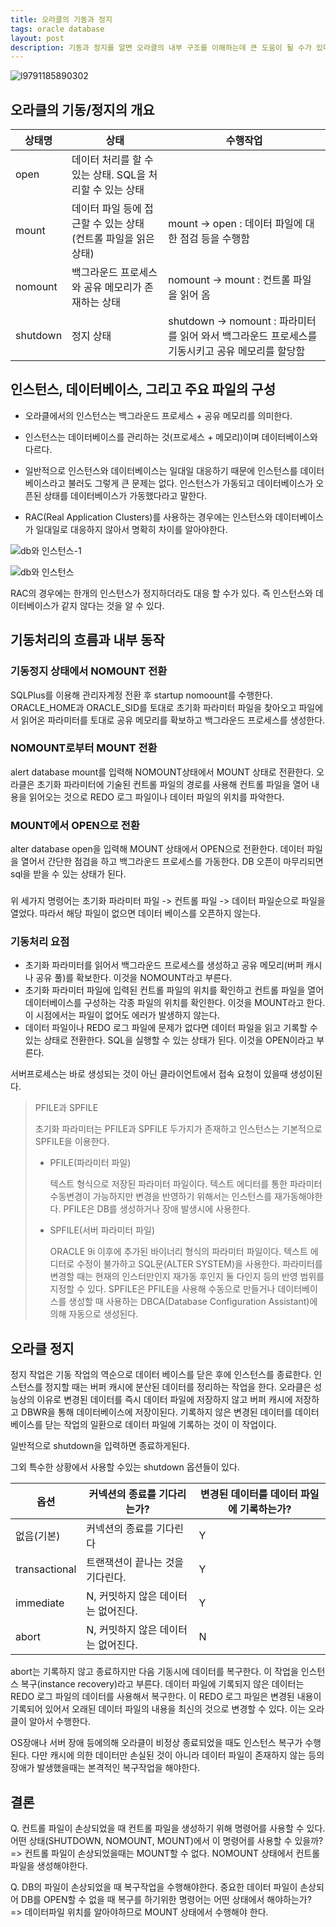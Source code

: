 ```yaml
---
title: 오라클의 기동과 정지
tags: oracle database
layout: post
description: 기동과 정지를 알면 오라클의 내부 구조를 이해하는데 큰 도움이 될 수가 있다.
---
```


![l9791185890302](https://user-images.githubusercontent.com/37204770/151164431-f00d8ce3-9fe8-4269-ade2-eb43cbc84240.jpg)

## 오라클의 기동/정지의 개요

| 상태명      | 상태                                    | 수행작업                                     |
| -------- | ------------------------------------- | ---------------------------------------- |
| open     | 데이터 처리를 할 수 있는 상태. SQL을 처리할 수 있는 상태   |                                          |
| mount    | 데이터 파일 등에 접근할 수 있는 상태 (컨트롤 파일을 읽은 상태) | mount -> open : 데이터 파일에 대한 점검 등을 수행함     |
| nomount  | 백그라운드 프로세스와 공유 메모리가 존재하는 상태           | nomount -> mount : 컨트롤 파일을 읽어 옴          |
| shutdown | 정지 상태                                 | shutdown -> nomount : 파라미터를 읽어 와서 백그라운드 프로세스를 기동시키고 공유 메모리를 할당함 |

## 인스턴스, 데이터베이스, 그리고 주요 파일의 구성

- 오라클에서의 인스턴스는 백그라운드 프로세스 + 공유 메모리를 의미한다. 


- 인스턴스는 데이터베이스를 관리하는 것(프로세스 + 메모리)이며 데이터베이스와 다르다. 
- 일반적으로 인스턴스와 데이터베이스는 일대일 대응하기 때문에 인스턴스를 데이터베이스라고 불러도 그렇게 큰 문제는 없다. 인스턴스가 가동되고 데이터베이스가 오픈된 상태를 데이터베이스가 가동했다라고 말한다. 
- RAC(Real Application Clusters)를 사용하는 경우에는 인스턴스와 데이터베이스가 일대일로 대응하지 않아서 명확히 차이를 알아야한다.


![db와 인스턴스-1](https://user-images.githubusercontent.com/37204770/167649323-3bdd81c6-66d5-483e-ac9d-9b43ca99983f.png)



![db와 인스턴스](https://user-images.githubusercontent.com/37204770/167649317-b45207cb-fab2-4446-a83f-cf121e0d2409.png)



RAC의 경우에는 한개의 인스턴스가 정지하더라도 대응 할 수가 있다. 즉 인스턴스와 데이터베이스가 같지 않다는 것을 알 수 있다.



## 기동처리의 흐름과 내부 동작

### 기동정지 상태에서 NOMOUNT 전환

SQLPlus를 이용해 관리자계정 전환 후 startup nomoount를 수행한다. ORACLE_HOME과 ORACLE_SID를 토대로 초기화 파라미터 파일을 찾아오고 파일에서 읽어온 파라미터를 토대로 공유 메모리를 확보하고 백그라운드 프로세스를 생성한다.

### NOMOUNT로부터 MOUNT 전환

alert database mount를 입력해 NOMOUNT상태에서 MOUNT 상태로 전환한다. 오라클은 초기화 파라미터에 기술된 컨트롤 파일의 경로를 사용해 컨트롤 파일을 열어 내용을 읽어오는 것으로 REDO 로그 파일이나 데이터 파일의 위치를 파악한다.

### MOUNT에서 OPEN으로 전환

alter database open을 입력해 MOUNT 상태에서 OPEN으로 전환한다. 데이터 파일을 열어서 간단한 점검을 하고 백그라운드 프로세스를 가동한다. DB 오픈이 마무리되면 sql을 받을 수 있는 상태가 된다.

### 

위 세가지 명령어는 초기화 파라미터 파일 -> 컨트롤 파일 -> 데이터 파일순으로 파일을 열었다. 따라서 해당 파일이 없으면 데이터 베이스를 오픈하지 않는다.



### 기동처리 요점

- 초기화 파라미터를 읽어서 백그라운드 프로세스를 생성하고 공유 메모리(버퍼 캐시나 공유 풀)를 확보한다. 이것을 NOMOUNT라고 부른다.
- 초기화 파라미터 파일에 입력된 컨트롤 파일의 위치를 확인하고 컨트롤 파일을 열어 데이터베이스를 구성하는 각종 파일의 위치를 확인한다. 이것을 MOUNT라고 한다. 이 시점에서는 파일이 없어도 에러가 발생하지 않는다.
- 데이터 파일이나 REDO 로그 파일에 문제가 없다면 데이터 파일을 읽고 기록할 수 있는 상태로 전환한다. SQL을 실행할 수 있는 상태가 된다. 이것을 OPEN이라고 부른다.

서버프로세스는 바로 생성되는 것이 아닌 클라이언트에서 접속 요청이 있을때 생성이된다.

> PFILE과 SPFILE
>
> 초기화 파라미터는 PFILE과 SPFILE 두가지가 존재하고 인스턴스는 기본적으로 SPFILE을 이용한다.
>
> - PFILE(파라미터 파일)
>
>   텍스트 형식으로 저장된 파라미터 파일이다. 텍스트 에디터를 통한 파라미터 수동변경이 가능하지만 변경을 반영하기 위해서는 인스턴스를 재가동해야한다. PFILE은 DB를 생성하거나 장애 발생시에 사용한다.
>
> - SPFILE(서버 파라미터 파일)
>
>   ORACLE 9i 이후에 추가된 바이너리 형식의 파라미터 파일이다. 텍스트 에디터로 수정이 불가하고 SQL문(ALTER SYSTEM)을 사용한다. 파라미터를 변경할 때는 현재의 인스터만인지 재가동 후인지 둘 다인지 등의 반영 범위를 지정할 수 있다. SPFILE은 PFILE을 사용해 수동으로 만들거나 데이터베이스를 생성할 때 사용하는 DBCA(Database Configuration Assistant)에 의해 자동으로 생성된다.



## 오라클 정지

정지 작업은 기동 작업의 역순으로 데이터 베이스를 닫은 후에 인스턴스를 종료한다. 인스턴스를 정지할 때는 버퍼 캐시에 분산된 데이터를 정리하는 작업을 한다. 오라클은 성능상의 이유로 변경된 데이터를 즉시 데이터 파일에 저장하지 않고 버퍼 캐시에 저장하고 DBWR을 통해 데이터베이스에 저장이된다. 기록하지 않은 변경된 데이터를 데이터베이스를 닫는 작업의 일환으로 데이터 파일에 기록하는 것이 이 작업이다.

일반적으로 shutdown을 입력하면 종료하게된다.

그외 특수한 상황에서 사용할 수있는 shutdown 옵션들이 있다.

| 옵션            | 커넥션의 종료를 기다리는가?       | 변경된 데이터를 데이터 파일에 기록하는가? |
| ------------- | --------------------- | ----------------------- |
| 없음(기본)        | 커넥션의 종료를 기다린다         | Y                       |
| transactional | 트랜잭션이 끝나는 것을 기다린다.    | Y                       |
| immediate     | N, 커밋하지 않은 데이터는 없어진다. | Y                       |
| abort         | N, 커밋하지 않은 데이터는 없어진다. | N                       |

abort는 기록하지 않고 종료하지만 다음 기동시에 데이터를 복구한다. 이 작업을 인스턴스 복구(instance recovery)라고 부른다. 데이터 파일에 기록되지 않은 데이터는 REDO 로그 파일의 데이터를 사용해서 복구한다. 이 REDO 로그 파일은 변경된 내용이 기록되어 있어서 오래된 데이터 파일의 내용을 최신의 것으로 변경할 수 있다. 이는 오라클이 알아서 수행한다.

OS장애나 서버 장애 등에의해 오라클이 비정상 종료되었을 때도 인스턴스 복구가 수행된다. 다만 캐시에 의한 데이터만 손실된 것이 아니라 데이터 파일이 존재하지 않는 등의 장애가 발생했을때는 본격적인 복구작업을 해야한다.

## 결론

Q. 컨트롤 파일이 손상되었을 때 컨트롤 파일을 생성하기 위해 명령어를 사용할 수 있다. 어떤 상태(SHUTDOWN, NOMOUNT, MOUNT)에서 이 명령어를 사용할 수 있을까? => 컨트롤 파일이 손상되었을때는 MOUNT할 수 없다. NOMOUNT 상태에서 컨트롤 파일을 생성해야한다.

Q. DB의 파일이 손상되었을 때 복구작업을 수행해야한다. 중요한 데이터 파일이 손상되어 DB를 OPEN할 수 없을 때 복구를 하기위한 명령어는 어떤 상태에서 해야하는가? => 데이터파일 위치를 알아야하므로 MOUNT 상태에서 수행해야 한다.